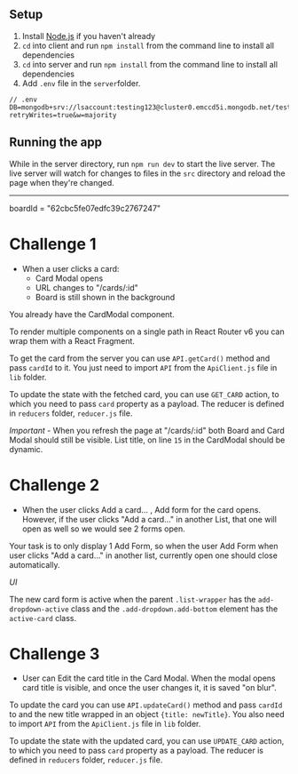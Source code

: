 ## Setup

1. Install [Node.js](https://nodejs.org/en/download/package-manager/) if you haven't already
2. `cd` into client and run `npm install` from the command line to install all dependencies
3. `cd` into server and run `npm install` from the command line to install all dependencies
4. Add `.env` file in the `server`folder.

```
// .env
DB=mongodb+srv://lsaccount:testing123@cluster0.emccd5i.mongodb.net/test?retryWrites=true&w=majority
```

## Running the app

While in the server directory, run `npm run dev` to start the live server. The live server will watch for changes to files in the `src` directory and reload the page when they're changed.

---

boardId = "62cbc5fe07edfc39c2767247"

# Challenge 1

- When a user clicks a card:
  - Card Modal opens
  - URL changes to "/cards/:id"
  - Board is still shown in the background

You already have the CardModal component.

To render multiple components on a single path in React Router v6 you can wrap them with a React Fragment.

To get the card from the server you can use `API.getCard()` method and pass `cardId` to it. You just need to import `API` from the `ApiClient.js` file in `lib` folder.

To update the state with the fetched card, you can use `GET_CARD` action, to which you need to pass `card` property as a payload. The reducer is defined in `reducers` folder, `reducer.js` file.

_Important_ - When you refresh the page at "/cards/:id" both Board and Card Modal should still be visible. List title, on line `15` in the CardModal should be dynamic.

# Challenge 2

- When the user clicks Add a card... , Add form for the card opens. However, if the user clicks "Add a card..." in another List, that one will open as well so we would see 2 forms open.

Your task is to only display 1 Add Form, so when the user Add Form when user clicks "Add a card..." in another list, currently open one should close automatically.

_UI_

The new card form is active when the parent `.list-wrapper` has the `add-dropdown-active` class and the `.add-dropdown.add-bottom` element has the `active-card` class.

# Challenge 3

- User can Edit the card title in the Card Modal. When the modal opens card title is visible, and once the user changes it, it is saved "on blur".

To update the card you can use `API.updateCard()` method and pass `cardId` to and the new title wrapped in an object `{title: newTitle}`. You also need to import `API` from the `ApiClient.js` file in `lib` folder.

To update the state with the updated card, you can use `UPDATE_CARD` action, to which you need to pass `card` property as a payload. The reducer is defined in `reducers` folder, `reducer.js` file.